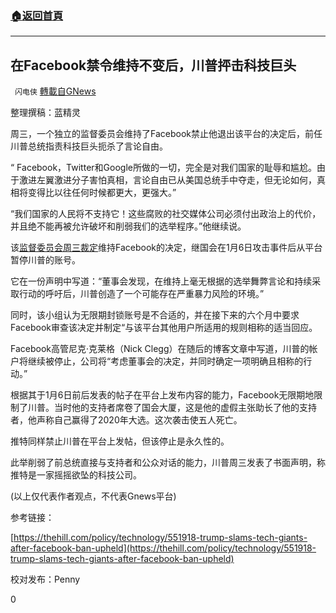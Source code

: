 ###  [:house:返回首頁](https://github.com/ourhimalayas/txt)
---

## 在Facebook禁令维持不变后，川普抨击科技巨头
` 闪电侠` [轉載自GNews](https://gnews.org/zh-hans/1177401/)

整理撰稿：蓝精灵

周三，一个独立的监督委员会维持了Facebook禁止他退出该平台的决定后，前任川普总统指责科技巨头扼杀了言论自由。

“ Facebook，Twitter和Google所做的一切，完全是对我们国家的耻辱和尴尬。由于激进左翼激进分子害怕真相，言论自由已从美国总统手中夺走，但无论如何，真相将变得比以往任何时候都更大，更强大。”

“我们国家的人民将不支持它！这些腐败的社交媒体公司必须付出政治上的代价，并且绝不能再被允许破坏和削弱我们的选举程序。”他继续说。

该[监督委员会周三裁定](https://thehill.com/policy/technology/551804-facebook-to-continue-trumps-account-ban)维持Facebook的决定，继国会在1月6日攻击事件后从平台暂停川普的账号。

它在一份声明中写道：“董事会发现，在维持上毫无根据的选举舞弊言论和持续采取行动的呼吁后，川普创造了一个可能存在严重暴力风险的环境。”

同时，该小组认为无限期封锁账号是不合适的，并在接下来的六个月中要求Facebook审查该决定并制定“与该平台其他用户所适用的规则相称的适当回应。

Facebook高管尼克·克莱格（Nick Clegg）在随后的博客文章中写道，川普的帐户将继续被停止，公司将“考虑董事会的决定，并同时确定一项明确且相称的行动。”

根据其于1月6日前后发表的帖子在平台上发布内容的能力，Facebook无限期地限制了川普。当时他的支持者席卷了国会大厦，这是他的虚假主张助长了他的支持者，他声称自己赢得了2020年大选。这次袭击使五人死亡。

推特同样禁止川普在平台上发帖，但该停止是永久性的。

此举削弱了前总统直接与支持者和公众对话的能力，川普周三发表了书面声明，称推特是一家摇摇欲坠的科技公司。

(以上仅代表作者观点，不代表Gnews平台)

参考链接：

[https://thehill.com/policy/technology/551918-trump-slams-tech-giants-after-facebook-ban-upheld](https://thehill.com/policy/technology/551918-trump-slams-tech-giants-after-facebook-ban-upheld)

校对发布：Penny

0
